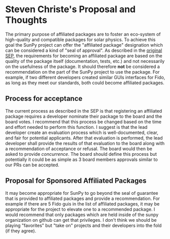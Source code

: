 # Steven Christe's Proposal and Thoughts

The primary purpose of affiliated packages are to foster an eco-system of high-quality and compatible packages for solar physics. To achieve this goal the SunPy project can offer the "affiliated package" designation which can be considered a kind of "seal of approval". As described in the [original SEP](https://github.com/sunpy/sunpy-SEP/blob/master/SEP-0004.md), the requirements for becoming an affiliated package are based on the quality of the package itself (documentation, tests, etc.) and not necessarily on the usefulness of the package. It should therefore **not** be considered a recommendation on the part of the SunPy project to use the package. For example, if two different developers created similar GUIs interfaces for Fido, as long as they meet our standards, both could become affiliated packages.

## Process for acceptance
The current process as described in the SEP is that registering an affiliated package requires a developer nominate their package to the board and the board votes. I recommend that this process be changed based on the time and effort needed to perform this function. I suggest is that the lead developer create an evaluation process which is well-documented, clear, and fair for potential applicants. After that evaluation is performed, the lead developer shall provide the results of that evaluation to the board along with a recommendation of acceptance or refusal. The board would then be asked to provide _concurrence_. The board should define this process but potentially it could be as simple as 3 board members approvals similar to our PRs can be accepted.

## Proposal for Sponsored Affiliated Packages
It may become appropriate for SunPy to go beyond the seal of guarantee that is provided to affiliated packages and provide a recommendation. For example if there are 5 Fido guis in the list of affiliated packages, it may be appropriate for the project to elevate one to a recommended package. I would recommend that only packages which are held inside of the sunpy organization on github can get that privileges. I don't think we should be playing "favorites" but "take on" projects and their developers into the fold (if they agree). 